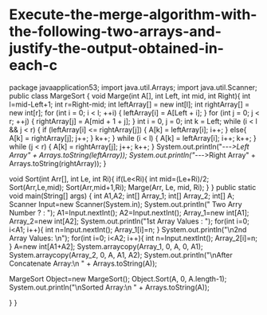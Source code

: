 # Execute-the-merge-algorithm-with-the-following-two-arrays-and-justify-the-output-obtained-in-each-c
package javaapplication53;
import java.util.Arrays;
import java.util.Scanner;
public class MargeSort {
 void Marge(int A[], int Left, int mid, int Right){
 int l=mid-Left+1;
 int r=Right-mid;
 int leftArray[] = new int[l];
 int rightArray[] = new int[r];
 for (int i = 0; i < l; ++i) {
 leftArray[i] = A[Left + i];
 }
 for (int j = 0; j < r; ++j) {
 rightArray[j] = A[mid + 1 + j];
 }
 int i = 0, j = 0;
 int k = Left;
 while (i < l && j < r) {
 if (leftArray[i] <= rightArray[j]) {
 A[k] = leftArray[i];
 i++;
 }
 else{
 A[k] = rightArray[j];
 j++;
 }
 k++;
 }
 while (i < l) {
 A[k] = leftArray[i];
 i++;
 k++;
 }
 while (j < r) {
 A[k] = rightArray[j];
 j++;
 k++;
 }
 System.out.println("---_>Left Array" + Arrays.toString(leftArray));
 System.out.println("---_>Right Array" + Arrays.toString(rightArray));
 }
 
 void Sort(int Arr[], int Le, int Ri){
 if(Le<Ri){
 int mid=(Le+Ri)/2;
 Sort(Arr,Le,mid);
 Sort(Arr,mid+1,Ri);
 Marge(Arr, Le, mid, Ri);
 }
 }
 public static void main(String[] args) {
 int A1,A2;
 int[] Array_1;
 int[] Array_2;
 int[] A;
 Scanner Input=new Scanner(System.in);
 System.out.println(" Two Arry Number ? : ");
 A1=Input.nextInt();
 A2=Input.nextInt();
 Array_1=new int[A1];
 Array_2=new int[A2];
 System.out.println("1st Array Values : ");
 for(int i=0; i<A1; i++){
 int n=Input.nextInt();
 Array_1[i]=n;
 }
 System.out.println("\n2nd Array Values: \n");
 for(int i=0; i<A2; i++){
 int n=Input.nextInt();
 Array_2[i]=n;
 }
 A=new int[A1+A2];
 System.arraycopy(Array_1, 0, A, 0, A1);
 System.arraycopy(Array_2, 0, A, A1, A2);
 System.out.println("\nAfter Concatenate Array:\n " + Arrays.toString(A));
 
 MargeSort Object=new MargeSort();
 Object.Sort(A, 0, A.length-1);
 System.out.println("\nSorted Array:\n " + Arrays.toString(A));
 
 }
}
